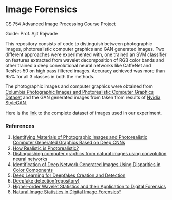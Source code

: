 # Image Forensics

CS 754 Advanced Image Processing Course Project

Guide: Prof. Ajit Rajwade

This repository consists of code to distinguish between photographic images, photorealistic computer graphics and GAN generated images. Two different approaches were experimented with, one trained an SVM classifier on features extracted from wavelet decomposition of RGB color bands and other trained a deep convolutional neural networks like CaffeNet and ResNet-50 on high pass filtered images. Accuracy achieved was more than 95% for all 3 classes in both the methods.

The photographic images and computer graphics were obtained from [Columbia Photographic Images and Photorealistic Computer Graphics Dataset](https://www.ee.columbia.edu/ln/dvmm/downloads/PIM_PRCG_dataset/) and the GAN generated images from taken from results of [Nvidia StyleGAN](https://github.com/NVlabs/stylegan).

Here is the [link](https://drive.google.com/drive/folders/1PaYpCYJBpkkLKvf6Cu1Dqjxd_T97lCSl?usp=sharing) to the complete dataset of images used in our experiment.

### References 

1. [Identifying Materials of Photographic Images and Photorealistic Computer Generated Graphics Based on Deep CNNs](https://www.researchgate.net/profile/Qi-Cui-6/publication/325699635_Identifying_materials_of_photographic_images_and_photorealistic_computer_generated_graphics_based_on_deep_CNNs/links/5cac14d392851c64bd59eb75/Identifying-materials-of-photographic-images-and-photorealistic-computer-generated-graphics-based-on-deep-CNNs.pdf)
2. [How Realistic is Photorealistic?](https://www.researchgate.net/publication/3319160_How_Realistic_is_Photorealistic)
3. [Distinguishing computer graphics from natural images using convolution neural networks](https://ieeexplore.ieee.org/abstract/document/8267647?casa_token=9VkzmQUJDMoAAAAA:TqrVEZnCavB1Z9ZyoSo-m0wnu9wA6Q0AKvVg9lsAta2ZVkv5zQz8y0SAg0efg9igO-x0y04QCTPs)
4. [Identification of Deep Network Generated Images Using Disparities in Color Components](https://arxiv.org/abs/1808.07276)
5. [Deep Learning for Deepfakes Creation and Detection](https://arxiv.org/pdf/1909.11573v1.pdf)
6. [Deepfake detection(repository)](https://github.com/HongguLiu/Deepfake-Detection)
7. [Higher-order Wavelet Statistics and their Application to Digital Forensics](https://www.researchgate.net/publication/4374571_Higher-order_Wavelet_Statistics_and_their_Application_to_Digital_Forensics)
8. [Natural Image Statistics in Digital Image Forensics*](https://www.researchgate.net/publication/239545646_Natural_Image_Statistics_in_Digital_Image_Forensics)
